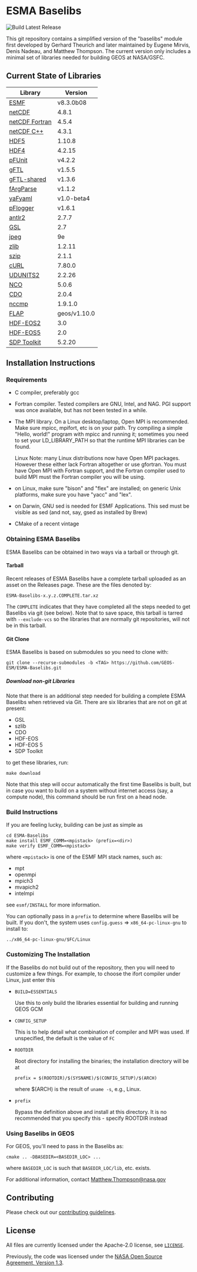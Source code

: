 # ESMA Baselibs

![Build Latest Release](https://github.com/GEOS-ESM/ESMA-Baselibs/workflows/Build%20Baselibs/badge.svg?event=release)

This git repository contains a simplified version of the "baselibs"
module first developed by Gerhard Theurich and later maintained by
Eugene Mirvis, Denis Nadeau, and Matthew Thompson. The current version
only includes a minimal set of libraries needed for building GEOS at
NASA/GSFC.

## Current State of Libraries

| Library                                                                 | Version      |
| ---                                                                     | ---          |
| [ESMF](https://www.earthsystemcog.org/projects/esmf/)                   | v8.3.0b08    |
| [netCDF](https://github.com/Unidata/netcdf-c)                           | 4.8.1        |
| [netCDF Fortran](https://github.com/Unidata/netcdf-fortran)             | 4.5.4        |
| [netCDF C++](https://github.com/Unidata/netcdf-cxx4)                    | 4.3.1        |
| [HDF5](https://portal.hdfgroup.org/display/support)                     | 1.10.8       |
| [HDF4](https://portal.hdfgroup.org/display/support)                     | 4.2.15       |
| [pFUnit](https://github.com/Goddard-Fortran-Ecosystem/pFUnit)           | v4.2.2       |
| [gFTL](https://github.com/Goddard-Fortran-Ecosystem/gFTL)               | v1.5.5       |
| [gFTL-shared](https://github.com/Goddard-Fortran-Ecosystem/gFTL-shared) | v1.3.6       |
| [fArgParse](https://github.com/Goddard-Fortran-Ecosystem/fArgParse)     | v1.1.2       |
| [yaFyaml](https://github.com/Goddard-Fortran-Ecosystem/yaFyaml)         | v1.0-beta4   |
| [pFlogger](https://github.com/Goddard-Fortran-Ecosystem/pFlogger)       | v1.6.1       |
| [antlr2](https://www.antlr2.org/)                                       | 2.7.7        |
| [GSL](https://www.gnu.org/software/gsl/)                                | 2.7          |
| [jpeg](http://www.ijg.org/)                                             | 9e           |
| [zlib](http://www.zlib.net/)                                            | 1.2.11       |
| [szip](https://support.hdfgroup.org/doc_resource/SZIP/)                 | 2.1.1        |
| [cURL](https://curl.haxx.se/)                                           | 7.80.0       |
| [UDUNITS2](https://github.com/Unidata/UDUNITS-2)                        | 2.2.26       |
| [NCO](http://nco.sourceforge.net/)                                      | 5.0.6        |
| [CDO](https://code.mpimet.mpg.de/projects/cdo)                          | 2.0.4        |
| [nccmp](https://gitlab.com/remikz/nccmp)                                | 1.9.1.0      |
| [FLAP](https://github.com/mathomp4/FLAP)                                | geos/v1.10.0 |
| [HDF-EOS2](https://wiki.earthdata.nasa.gov/display/DAS)                 | 3.0          |
| [HDF-EOS5](https://wiki.earthdata.nasa.gov/display/DAS)                 | 2.0          |
| [SDP Toolkit](https://wiki.earthdata.nasa.gov/display/DAS)              | 5.2.20       |

## Installation Instructions

### Requirements

- C compiler, preferably gcc

- Fortran compiler. Tested compilers are GNU, Intel, and NAG.
  PGI support was once available, but has not been tested in a while.

- The MPI library. On a Linux desktop/laptop, Open MPI is recommended.
  Make sure mpicc, mpifort, etc is on your path. Try compiling a simple
  "Hello, world!" program with mpicc and running it; sometimes you need
  to set your LD_LIBRARY_PATH so that the runtime MPI libraries can be
  found.

  Linux Note: many Linux distributions now have Open MPI packages.
              However these either lack Fortran altogether or
              use gfortran. You must have Open MPI with Fortran
              support, and the Fortran compiler used to build MPI
              must the Fortran compiler you will be using.

- on Linux, make sure "bison" and "flex" are installed; on generic Unix
  platforms, make sure you have "yacc" and "lex".

- on Darwin, GNU sed is needed for ESMF Applications. This sed must be
  visible as sed (and not, say, gsed as installed by Brew)

- CMake of a recent vintage

### Obtaining ESMA Baselibs

ESMA Baselibs can be obtained in two ways via a tarball or through git.

#### Tarball

Recent releases of ESMA Baselibs have a complete tarball uploaded as an
asset on the Releases page. These are the files denoted by:
```
ESMA-Baselibs-x.y.z.COMPLETE.tar.xz
```

The `COMPLETE` indicates that they have completed all the steps needed
to get Baselibs via git (see below). Note that to save space, this
tarball is tarred with `--exclude-vcs` so the libraries that are
normally git repositories, will not be in this tarball.

#### Git Clone

ESMA Baselibs is based on submodules so you need to clone with:

```
git clone --recurse-submodules -b <TAG> https://github.com/GEOS-ESM/ESMA-Baselibs.git
```

##### Download non-git Libraries

Note that there is an additional step needed for building a complete
ESMA Baselibs when retrieved via Git. There are six libraries that are not on git at present:

* GSL
* szlib
* CDO
* HDF-EOS
* HDF-EOS 5
* SDP Toolkit

to get these libraries, run:
```
make download
```
Note that this step will occur automatically the first time Baselibs is
built, but in case you want to build on a system without internet
access (say, a compute node), this command should be run first on a head
node.

### Build Instructions

If you are feeling lucky, building can be just as simple as

```
cd ESMA-Baselibs
make install ESMF_COMM=<mpistack> (prefix=<dir>)
make verify ESMF_COMM=<mpistack>
```
where `<mpistack>` is one of the ESMF MPI stack names, such as:

- mpt
- openmpi
- mpich3
- mvapich2
- intelmpi

see `esmf/INSTALL` for more information.

You can optionally pass in a `prefix` to determine where Baselibs will
be built. If you don't, the system uses `config.guess` =>
`x86_64-pc-linux-gnu` to install to:
```
../x86_64-pc-linux-gnu/$FC/Linux
```

### Customizing The Installation

If the Baselibs do not build out of the repository, then you will
need to customize a few things. For example, to choose the ifort
compiler under Linux, just enter this

- `BUILD=ESSENTIALS`

  Use this to only build the libraries essential for building and
  running GEOS GCM

- `CONFIG_SETUP`

  This is to help detail what combination of compiler and
  MPI was used. If unspecified, the default is the value
  of `FC`

- `ROOTDIR`

  Root directory for installing the binaries; the installation directory
  will be at

  ```
  prefix = $(ROOTDIR)/$(SYSNAME)/$(CONFIG_SETUP)/$(ARCH)
  ```

  where $(ARCH) is the result of `uname -s`, e.g., Linux.

- `prefix`

  Bypass the definition above and install at this directory. It is no
  recommended that you specify this - specify ROOTDIR instead

### Using Baselibs in GEOS

For GEOS, you'll need to pass in the Baselibs as:

```
cmake .. -DBASEDIR=<BASEDIR_LOC> ...
```
where `BASEDIR_LOC` is such that `BASEDIR_LOC/lib`, etc. exists.

For additional information, contact Matthew.Thompson@nasa.gov


## Contributing

Please check out our [contributing guidelines](CONTRIBUTING.md).

## License

All files are currently licensed under the Apache-2.0 license, see [`LICENSE`](LICENSE).

Previously, the code was licensed under the [NASA Open Source Agreement, Version 1.3](LICENSE-NOSA).
